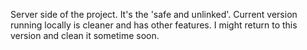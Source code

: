 Server side of the project. It's the 'safe and unlinked'. Current version running locally is cleaner and has other features. I might return to this version and clean it sometime soon.
